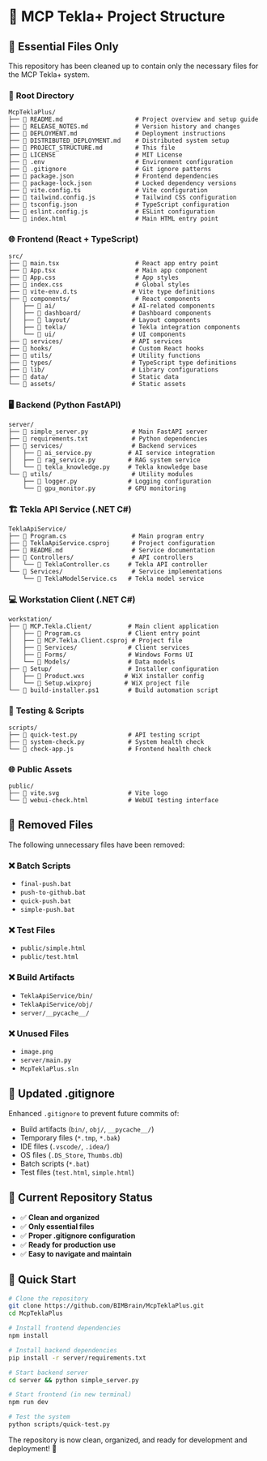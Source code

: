 # 📁 MCP Tekla+ Project Structure

## 🎯 **Essential Files Only**

This repository has been cleaned up to contain only the necessary files for the MCP Tekla+ system.

### 📂 **Root Directory**
```
McpTeklaPlus/
├── 📄 README.md                    # Project overview and setup guide
├── 📄 RELEASE_NOTES.md             # Version history and changes
├── 📄 DEPLOYMENT.md                # Deployment instructions
├── 📄 DISTRIBUTED_DEPLOYMENT.md    # Distributed system setup
├── 📄 PROJECT_STRUCTURE.md         # This file
├── 📄 LICENSE                      # MIT License
├── 📄 .env                         # Environment configuration
├── 📄 .gitignore                   # Git ignore patterns
├── 📄 package.json                 # Frontend dependencies
├── 📄 package-lock.json            # Locked dependency versions
├── 📄 vite.config.ts               # Vite configuration
├── 📄 tailwind.config.js           # Tailwind CSS configuration
├── 📄 tsconfig.json                # TypeScript configuration
├── 📄 eslint.config.js             # ESLint configuration
└── 📄 index.html                   # Main HTML entry point
```

### 🌐 **Frontend (React + TypeScript)**
```
src/
├── 📄 main.tsx                     # React app entry point
├── 📄 App.tsx                      # Main app component
├── 📄 App.css                      # App styles
├── 📄 index.css                    # Global styles
├── 📄 vite-env.d.ts               # Vite type definitions
├── 📂 components/                  # React components
│   ├── 📂 ai/                     # AI-related components
│   ├── 📂 dashboard/              # Dashboard components
│   ├── 📂 layout/                 # Layout components
│   ├── 📂 tekla/                  # Tekla integration components
│   └── 📂 ui/                     # UI components
├── 📂 services/                   # API services
├── 📂 hooks/                      # Custom React hooks
├── 📂 utils/                      # Utility functions
├── 📂 types/                      # TypeScript type definitions
├── 📂 lib/                        # Library configurations
├── 📂 data/                       # Static data
└── 📂 assets/                     # Static assets
```

### 🖥️ **Backend (Python FastAPI)**
```
server/
├── 📄 simple_server.py            # Main FastAPI server
├── 📄 requirements.txt            # Python dependencies
├── 📂 services/                   # Backend services
│   ├── 📄 ai_service.py          # AI service integration
│   ├── 📄 rag_service.py         # RAG system service
│   └── 📄 tekla_knowledge.py     # Tekla knowledge base
└── 📂 utils/                      # Utility modules
    ├── 📄 logger.py              # Logging configuration
    └── 📄 gpu_monitor.py         # GPU monitoring
```

### 🏗️ **Tekla API Service (.NET C#)**
```
TeklaApiService/
├── 📄 Program.cs                  # Main program entry
├── 📄 TeklaApiService.csproj      # Project configuration
├── 📄 README.md                   # Service documentation
├── 📂 Controllers/                # API controllers
│   └── 📄 TeklaController.cs     # Tekla API controller
└── 📂 Services/                   # Service implementations
    └── 📄 TeklaModelService.cs   # Tekla model service
```

### 💻 **Workstation Client (.NET C#)**
```
workstation/
├── 📂 MCP.Tekla.Client/          # Main client application
│   ├── 📄 Program.cs             # Client entry point
│   ├── 📄 MCP.Tekla.Client.csproj # Project file
│   ├── 📂 Services/              # Client services
│   ├── 📂 Forms/                 # Windows Forms UI
│   └── 📂 Models/                # Data models
├── 📂 Setup/                     # Installer configuration
│   ├── 📄 Product.wxs           # WiX installer config
│   └── 📄 Setup.wixproj         # WiX project file
└── 📄 build-installer.ps1        # Build automation script
```

### 🧪 **Testing & Scripts**
```
scripts/
├── 📄 quick-test.py              # API testing script
├── 📄 system-check.py            # System health check
└── 📄 check-app.js               # Frontend health check
```

### 🌐 **Public Assets**
```
public/
├── 📄 vite.svg                   # Vite logo
└── 📄 webui-check.html           # WebUI testing interface
```

## 🚫 **Removed Files**

The following unnecessary files have been removed:

### ❌ **Batch Scripts**
- `final-push.bat`
- `push-to-github.bat`
- `quick-push.bat`
- `simple-push.bat`

### ❌ **Test Files**
- `public/simple.html`
- `public/test.html`

### ❌ **Build Artifacts**
- `TeklaApiService/bin/`
- `TeklaApiService/obj/`
- `server/__pycache__/`

### ❌ **Unused Files**
- `image.png`
- `server/main.py`
- `McpTeklaPlus.sln`

## 🔧 **Updated .gitignore**

Enhanced `.gitignore` to prevent future commits of:
- Build artifacts (`bin/`, `obj/`, `__pycache__/`)
- Temporary files (`*.tmp`, `*.bak`)
- IDE files (`.vscode/`, `.idea/`)
- OS files (`.DS_Store`, `Thumbs.db`)
- Batch scripts (`*.bat`)
- Test files (`test.html`, `simple.html`)

## 🎯 **Current Repository Status**

- ✅ **Clean and organized**
- ✅ **Only essential files**
- ✅ **Proper .gitignore configuration**
- ✅ **Ready for production use**
- ✅ **Easy to navigate and maintain**

## 🚀 **Quick Start**

```bash
# Clone the repository
git clone https://github.com/BIMBrain/McpTeklaPlus.git
cd McpTeklaPlus

# Install frontend dependencies
npm install

# Install backend dependencies
pip install -r server/requirements.txt

# Start backend server
cd server && python simple_server.py

# Start frontend (in new terminal)
npm run dev

# Test the system
python scripts/quick-test.py
```

The repository is now clean, organized, and ready for development and deployment! 🎉
